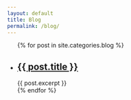 ```yaml
---
layout: default
title: Blog
permalink: /blog/
---
```


<ul class="post-list">
{% for post in site.categories.blog %}
    <li>
      <h2><a href="{{ post.url }}">{{ post.title }}</a></h2>
      {{ post.excerpt }}
    </li>
  {% endfor %}
</ul>